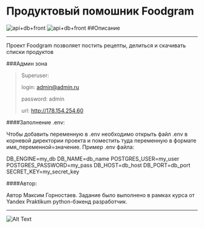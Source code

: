 # Продуктовый помошник Foodgram 

![api+db+front](https://github.com/Simkamak/foodgram-project-react/actions/workflows/foodgram_project.yml/badge.svg)
![api+db+front](https://img.shields.io/github/repo-size/Simkamak/foodgram-project-react)
##Описание

---
Проект Foodgram позволяет постить рецепты, делиться и скачивать списки продуктов

###Админ зона

>Superuser:
>
>login: admin@admin.ru
>
>password: admin
>
>url:  http://178.154.254.60

####Заполнение .env:

Чтобы добавить переменную в .env необходимо открыть файл .env в корневой 
директории проекта и поместить туда переменную в формате имя_переменной=значение. 
Пример .env файла:

DB_ENGINE=my_db
DB_NAME=db_name
POSTGRES_USER=my_user
POSTGRES_PASSWORD=my_pass
DB_HOST=db_host
DB_PORT=db_port
SECRET_KEY=my_secret_key

####Автор:

Автор Максим Горностаев. Задание было выполнено в рамках курса от Yandex 
Praktikum python-бэкенд разработчик.
___
![Alt Text](https://avatars0.githubusercontent.com/u/30868400?s*)
